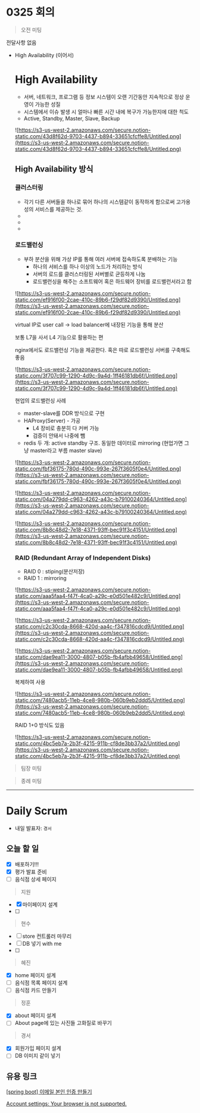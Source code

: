 # 0325 회의

> 오전 미팅

전달사항 없음

- High Availability (이어서)

    # High Availability

    - 서버, 네트워크, 프로그램 등 정보 시스템이 오랜 기간동안 지속적으로 정상 운영이 가능한 성질
    - 시스템에서 이슈 발생 시 얼마나 빠른 시간 내에 복구가 가능한지에 대한 척도
    - Active, Standby, Master, Slave, Backup

    ![https://s3-us-west-2.amazonaws.com/secure.notion-static.com/43d8f62d-9703-4437-b894-33651cfcffe8/Untitled.png](https://s3-us-west-2.amazonaws.com/secure.notion-static.com/43d8f62d-9703-4437-b894-33651cfcffe8/Untitled.png)

    ## High Availability 방식

    ### 클러스터링

    - 각기 다른 서버들을 하나로 묶어 하나의 시스템같이 동작하게 함으로써 고가용성의 서비스를 제공하는 것.
    - 
    - 
    - 

    ### 로드밸런싱

    - 부하 분산을 위해 가상 IP를 통해 여러 서버에 접속하도록 분배하는 기능
        - 하나의 서비스를 하나 이상의 노드가 처리하는 방식
        - 서버의 로드를 클러스터링된 서버별로 균등하게 나눔
        - 로드밸런싱을 해주는 소프트웨어 혹은 하드웨어 장비를 로드밸런서라고 함

    ![https://s3-us-west-2.amazonaws.com/secure.notion-static.com/ef916f00-2cae-410c-89b6-f29df82d9390/Untitled.png](https://s3-us-west-2.amazonaws.com/secure.notion-static.com/ef916f00-2cae-410c-89b6-f29df82d9390/Untitled.png)

    virtual IP로 user call → load balancer에 내장된 기능을 통해 분산

    보통 L7을 사서 L4 기능으로 활용하는 편

    nginx에서도 로드밸런싱 기능을 제공한다. 혹은 따로 로드밸런싱 서버를 구축해도 좋음

    ![https://s3-us-west-2.amazonaws.com/secure.notion-static.com/3f707c99-1290-4d9c-9a4d-1ff46181db6f/Untitled.png](https://s3-us-west-2.amazonaws.com/secure.notion-static.com/3f707c99-1290-4d9c-9a4d-1ff46181db6f/Untitled.png)

    현업의 로드밸런싱 사례

    - master-slave를 DDR 방식으로 구현
    - HAProxy(Server) - 가공
        - L4 장비로 충분히 다 커버 가능
        - 검증이 안돼서 나중에 뺌
    - redis 두 개: active standby 구조. 동일한 데이터로 mirroring (현업가면 그냥 master라고 부름 master slave)

    ![https://s3-us-west-2.amazonaws.com/secure.notion-static.com/fbf36175-780d-490c-993e-267f3605f0e4/Untitled.png](https://s3-us-west-2.amazonaws.com/secure.notion-static.com/fbf36175-780d-490c-993e-267f3605f0e4/Untitled.png)

    ![https://s3-us-west-2.amazonaws.com/secure.notion-static.com/04a279dd-c963-4262-a43c-b79100240364/Untitled.png](https://s3-us-west-2.amazonaws.com/secure.notion-static.com/04a279dd-c963-4262-a43c-b79100240364/Untitled.png)

    ![https://s3-us-west-2.amazonaws.com/secure.notion-static.com/8b8c48d2-7e18-4371-93ff-bec91f3c4151/Untitled.png](https://s3-us-west-2.amazonaws.com/secure.notion-static.com/8b8c48d2-7e18-4371-93ff-bec91f3c4151/Untitled.png)

    ### RAID (Redundant Array of Independent Disks)

    - RAID 0 : stiping(분산저장)
    - RAID 1 : mirroring

    ![https://s3-us-west-2.amazonaws.com/secure.notion-static.com/aaa5faa4-f47f-4ca0-a29c-e0d501e482c9/Untitled.png](https://s3-us-west-2.amazonaws.com/secure.notion-static.com/aaa5faa4-f47f-4ca0-a29c-e0d501e482c9/Untitled.png)

    ![https://s3-us-west-2.amazonaws.com/secure.notion-static.com/c2c30cda-8668-420d-aa4c-f347816cdcd9/Untitled.png](https://s3-us-west-2.amazonaws.com/secure.notion-static.com/c2c30cda-8668-420d-aa4c-f347816cdcd9/Untitled.png)

    ![https://s3-us-west-2.amazonaws.com/secure.notion-static.com/dae9ea11-3000-4807-b05b-fb4afbb49658/Untitled.png](https://s3-us-west-2.amazonaws.com/secure.notion-static.com/dae9ea11-3000-4807-b05b-fb4afbb49658/Untitled.png)

    복제하여 사용

    ![https://s3-us-west-2.amazonaws.com/secure.notion-static.com/7480acb5-11eb-4ce8-980b-060b9eb2ddd5/Untitled.png](https://s3-us-west-2.amazonaws.com/secure.notion-static.com/7480acb5-11eb-4ce8-980b-060b9eb2ddd5/Untitled.png)

    RAID 1+0 방식도 있음

    ![https://s3-us-west-2.amazonaws.com/secure.notion-static.com/4bc5eb7a-2b3f-4215-911b-cf8de3bb37a2/Untitled.png](https://s3-us-west-2.amazonaws.com/secure.notion-static.com/4bc5eb7a-2b3f-4215-911b-cf8de3bb37a2/Untitled.png)

> 팀장 미팅

> 종례 미팅

---

# Daily Scrum

- 내일 발표자: `경서`

## 오늘 할 일

- [x]  배포하기!!!
- [x]  평가 발표 준비
- [ ]  음식점 상세 페이지

> 지원

- [x]  마이페이지 설계
- [ ]  

> 현수

- [ ]  store 컨트롤러 마무리
- [ ]  DB 넣기 with me
- [ ]  

> 혜진

- [x]  home 페이지 설계
- [ ]  음식점 목록 페이지 설계
- [ ]  음식점 카드 만들기

> 정훈

- [x]  about 페이지 설계
- [ ]  About page에 있는 사진들 고화질로 바꾸기

> 경서

- [x]  회원가입 페이지 설계
- [ ]  DB 이미지 같이 넣기

## 유용 링크

[[spring boot] 이메일 본인 인증 만들기](https://badstorage.tistory.com/38)

[Account settings: Your browser is not supported.](https://myaccount.google.com/lesssecureapps?pli=1&rapt=AEjHL4PavS4U4Pb9mIFfEYWfcxEBSOnjPbEF5PVkHFyQFj8aBhNhdgfH-vsc01vsVorQeNA4Fz8xDnoUZgWO8cJpCaQlIQIkEA)
